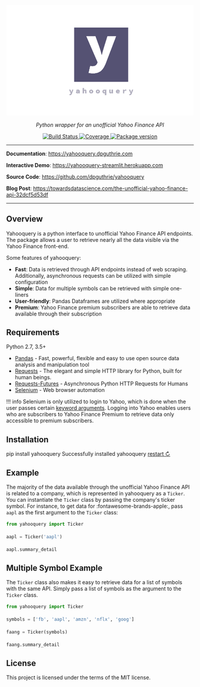 <p align="center">
    <a href="#"><img src="img/banner_image_2.png"></a>
</p>
<p align="center">
    <em>Python wrapper for an unofficial Yahoo Finance API</em>
</p>
<p align="center">
    <a href="https://travis-ci.com/dpguthrie/yahooquery" target="_blank">
        <img src="https://travis-ci.com/dpguthrie/yahooquery.svg?branch=master" alt="Build Status">
    </a>
    <a href="https://codecov.io/gh/dpguthrie/yahooquery" target="_blank">
        <img src="https://img.shields.io/codecov/c/github/dpguthrie/yahooquery" alt="Coverage">
    </a>
    <a href="https://pypi.org/project/yahooquery" target="_blank">
        <img src="https://badge.fury.io/py/yahooquery.svg" alt="Package version">
    </a>
</p>

---

**Documentation**: <a target="_blank" href="https://yahooquery.dpguthrie.com">https://yahooquery.dpguthrie.com</a>

**Interactive Demo**: <a target="_blank" href="https://yahooquery-streamlit.herokuapp.com">https://yahooquery-streamlit.herokuapp.com</a>

**Source Code**: <a target="_blank" href="https://github.com/dpguthrie/yahooquery">https://github.com/dpguthrie/yahooquery</a>

**Blog Post**: <a target="_blank" href="https://towardsdatascience.com/the-unofficial-yahoo-finance-api-32dcf5d53df">https://towardsdatascience.com/the-unofficial-yahoo-finance-api-32dcf5d53df</a>

---

## Overview

Yahooquery is a python interface to unofficial Yahoo Finance API endpoints.  The package allows a user to retrieve nearly all the data visible via the Yahoo Finance front-end.

Some features of yahooquery:

- **Fast**:  Data is retrieved through API endpoints instead of web scraping.  Additionally, asynchronous requests can be utilized with simple configuration
- **Simple**:  Data for multiple symbols can be retrieved with simple one-liners
- **User-friendly**:  Pandas Dataframes are utilized where appropriate
- **Premium**:  Yahoo Finance premium subscribers are able to retrieve data available through their subscription

## Requirements

Python 2.7, 3.5+

- [Pandas](https://pandas.pydata.org) - Fast, powerful, flexible and easy to use open source data analysis and manipulation tool
- [Requests](https://requests.readthedocs.io/en/master/) - The elegant and simple HTTP library for Python, built for human beings.
- [Requests-Futures](https://github.com/ross/requests-futures) - Asynchronous Python HTTP Requests for Humans
- [Selenium](https://www.selenium.dev/selenium/docs/api/py/) - Web browser automation

!!! info
    Selenium is only utilized to login to Yahoo, which is done when the user passes certain [keyword arguments](guide/keyword_arguments.md#username-and-password).  Logging into Yahoo enables users who are subscribers to Yahoo Finance Premium to retrieve data only accessible to premium subscribers.

## Installation

<div class="termynal" data-termynal data-ty-typeDelay="40" data-ty-lineDelay="700">
    <span data-ty="input">pip install yahooquery</span>
    <span data-ty="progress"></span>
    <span data-ty>Successfully installed yahooquery</span>
    <a href="#" data-terminal-control="">restart ↻</a>
</div>

## Example

The majority of the data available through the unofficial Yahoo Finance API is related to a company, which is represented in yahooquery as a `Ticker`.  You can instantiate the `Ticker` class by passing the company's ticker symbol.  For instance, to get data for :fontawesome-brands-apple:, pass `aapl` as the first argument to the `Ticker` class:

```python
from yahooquery import Ticker

aapl = Ticker('aapl')

aapl.summary_detail
```

## Multiple Symbol Example

The `Ticker` class also makes it easy to retrieve data for a list of symbols with the same API.  Simply pass a list of symbols as the argument to the `Ticker` class.

```python
from yahooquery import Ticker

symbols = ['fb', 'aapl', 'amzn', 'nflx', 'goog']

faang = Ticker(symbols)

faang.summary_detail
```

## License

This project is licensed under the terms of the MIT license.

